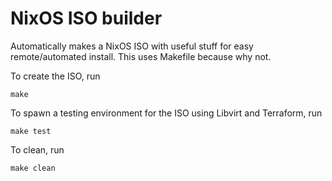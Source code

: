 # NixOS ISO builder

Automatically makes a NixOS ISO with useful stuff for easy remote/automated install. This uses Makefile because why not.

To create the ISO, run
```
make 
```

To spawn a testing environment for the ISO using Libvirt and Terraform, run
```
make test
````

To clean, run
```
make clean
```